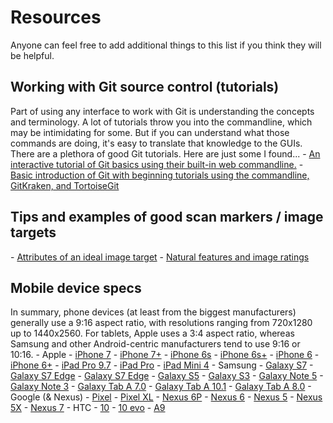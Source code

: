 <h1>Resources</h1>
Anyone can feel free to add additional things to this list if you think they will be helpful.

<h2>Working with Git source control (tutorials)</h2>
Part of using any interface to work with Git is understanding the concepts and terminology. A lot of tutorials throw you into the commandline, which may be intimidating for some. But if you can understand what those commands are doing, it's easy to translate that knowledge to the GUIs. There are a plethora of good Git tutorials. Here are just some I found...
 - <a href="https://www.codeschool.com/courses/try-git">An interactive tutorial of Git basics using their built-in web commandline.</a>
 - <a href="https://reganmusic.wordpress.com/2016/07/12/what-is-git/">Basic introduction of Git with beginning tutorials using the commandline, GitKraken, and TortoiseGit</a>

<h2>Tips and examples of good scan markers / image targets</h2>
 - <a href="https://library.vuforia.com/articles/Best_Practices/Attributes-of-an-Ideal-Image-Target">Attributes of an ideal image target</a>
 - <a href="https://library.vuforia.com/articles/Solution/Natural-Features-and-Ratings">Natural features and image ratings</a>

<h2>Mobile device specs</h2>
In summary, phone devices (at least from the biggest manufacturers) generally use a 9:16 aspect ratio,  with resolutions ranging from 720x1280 up to 1440x2560. For tablets, Apple uses a 3:4 aspect ratio, whereas Samsung and other Android-centric manufacturers tend to use 9:16 or 10:16.
 - Apple
   - <a href="http://www.gsmarena.com/apple_iphone_7-8064.php">iPhone 7</a>
   - <a href="http://www.gsmarena.com/apple_iphone_7_plus-8065.php">iPhone 7+</a>
   - <a href="http://www.gsmarena.com/apple_iphone_6s-7242.php">iPhone 6s</a>
   - <a href="http://www.gsmarena.com/apple_iphone_6s_plus-7243.php">iPhone 6s+</a>
   - <a href="http://www.gsmarena.com/apple_iphone_6-6378.php">iPhone 6</a>
   - <a href="http://www.gsmarena.com/apple_iphone_6_plus-6665.php">iPhone 6+</a>
   - <a href="http://www.gsmarena.com/apple_ipad_pro_9_7-7984.php">iPad Pro 9.7</a>
   - <a href="http://www.gsmarena.com/apple_ipad_pro-7562.php">iPad Pro</a>
   - <a href="http://www.gsmarena.com/apple_ipad_mini_4-7561.php">iPad Mini 4</a>
 - Samsung
   - <a href="http://www.gsmarena.com/samsung_galaxy_s7-7821.php">Galaxy S7</a>
   - <a href="http://www.gsmarena.com/samsung_galaxy_s7_edge-7945.php">Galaxy S7 Edge</a>
   - <a href="http://www.gsmarena.com/samsung_galaxy_s7_edge-7945.php">Galaxy S7 Edge</a>
   - <a href="http://www.gsmarena.com/samsung_galaxy_s5-6033.php">Galaxy S5</a>
   - <a href="http://www.gsmarena.com/samsung_i9300_galaxy_s_iii-4238.php">Galaxy S3</a>
   - <a href="http://www.gsmarena.com/samsung_galaxy_note5-7431.php">Galaxy Note 5</a>
   - <a href="http://www.gsmarena.com/samsung_galaxy_note_3-5665.php">Galaxy Note 3</a>
   - <a href="http://www.gsmarena.com/samsung_galaxy_tab_a_7_0_(2016)-7880.php">Galaxy Tab A 7.0</a>
   - <a href="http://www.gsmarena.com/samsung_galaxy_tab_a_10_1_(2016)-8090.php">Galaxy Tab A 10.1</a>
   - <a href="http://www.gsmarena.com/samsung_galaxy_tab_a_8_0-7121.php">Galaxy Tab A 8.0</a>
 - Google (& Nexus)
   - <a href="http://www.gsmarena.com/google_pixel-8346.php">Pixel</a>
   - <a href="http://www.gsmarena.com/google_pixel_xl-8345.php">Pixel XL</a>
   - <a href="http://www.gsmarena.com/huawei_nexus_6p-7588.php">Nexus 6P</a>
   - <a href="http://www.gsmarena.com/motorola_nexus_6-6604.php">Nexus 6</a>
   - <a href="http://www.gsmarena.com/lg_nexus_5-5705.php">Nexus 5</a>
   - <a href="http://www.gsmarena.com/lg_nexus_5x-7556.php">Nexus 5X</a>
   - <a href="http://www.gsmarena.com/asus_google_nexus_7_(2013)-5600.php">Nexus 7</a>
 - HTC
   - <a href="http://www.gsmarena.com/htc_10-7884.php">10</a>
   - <a href="http://www.gsmarena.com/htc_10_evo-8404.php">10 evo</a>
   - <a href="http://www.gsmarena.com/htc_one_a9-7576.php">A9</a>